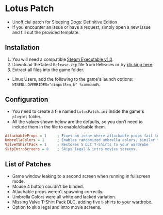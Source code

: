 # Lotus Patch
- Unofficial patch for Sleeping Dogs: Definitive Edition
- If you encounter an issue or have a request, simply open a new issue and fill out the provided template.

## Installation
1. You will need a compatible [Steam Executable v1.0](https://mega.nz/file/fK5SWARD#1fAWkxAHaKCIMDaJ5XAQKvjs6gK4RCQo5ZlvvtHWtVw). 
2. Download the latest `Release.zip` file from Releases or by [clicking here](https://github.com/SDModding/LotusPatch/releases/latest/download/Release.zip).
3. Extract all files into the game folder.
- Linux Users, add the following to the game's launch options: `WINEDLLOVERRIDES="dinput8=n,b" %command%`.

## Configuration
- You need to create a file named `LotusPatch.ini` inside the game's `plugins` folder.
- All the values shown below are the defaults, so you don’t need to include them in the file to enable/disable them.
```ini
AttachableProps = 1     ; Fixes an issue where attachable props fail to spawn properly.
UmbrellaColors = 1      ; Enables randomized umbrella colors, similar to the original version.
ValveTShirtPack = 1     ; Restores 5 DLC T-Shirts to your wardrobe
SkipIntroScreens = 0    ; Skips legal & intro movies screens.
```

## List of Patches
- Game window leaking to a second screen when running in fullscreen mode.
- Mouse 4 button couldn't be binded.
- Attachable props weren't spawning correctly.
- Umbrella Colors were all white and lacked variation.
- Missing Valve T-Shirt Pack DLC, adding five t-shirts to your wardrobe.
- Option to skip legal and intro movie screens.